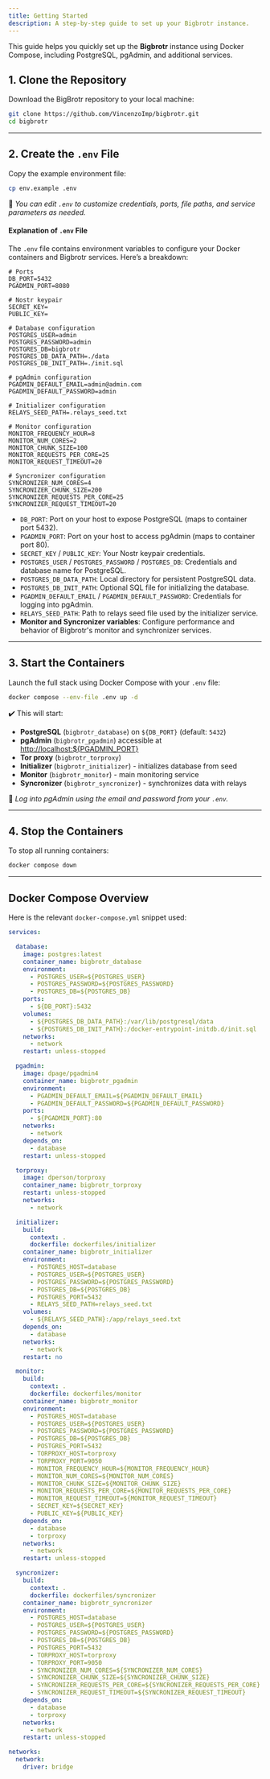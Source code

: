 ```yaml
---
title: Getting Started
description: A step-by-step guide to set up your Bigbrotr instance.
---
```


This guide helps you quickly set up the **Bigbrotr** instance using Docker Compose, including PostgreSQL, pgAdmin, and additional services.

## 1. Clone the Repository

Download the BigBrotr repository to your local machine:

```bash
git clone https://github.com/VincenzoImp/bigbrotr.git
cd bigbrotr
```

---

## 2. Create the `.env` File

Copy the example environment file:

```bash
cp env.example .env
```

🔧 *You can edit `.env` to customize credentials, ports, file paths, and service parameters as needed.*

#### Explanation of `.env` File

The `.env` file contains environment variables to configure your Docker containers and Bigbrotr services. Here’s a breakdown:

```env
# Ports
DB_PORT=5432
PGADMIN_PORT=8080

# Nostr keypair
SECRET_KEY=
PUBLIC_KEY=

# Database configuration
POSTGRES_USER=admin
POSTGRES_PASSWORD=admin
POSTGRES_DB=bigbrotr
POSTGRES_DB_DATA_PATH=./data
POSTGRES_DB_INIT_PATH=./init.sql

# pgAdmin configuration
PGADMIN_DEFAULT_EMAIL=admin@admin.com
PGADMIN_DEFAULT_PASSWORD=admin

# Initializer configuration
RELAYS_SEED_PATH=.relays_seed.txt

# Monitor configuration
MONITOR_FREQUENCY_HOUR=8
MONITOR_NUM_CORES=2
MONITOR_CHUNK_SIZE=100
MONITOR_REQUESTS_PER_CORE=25
MONITOR_REQUEST_TIMEOUT=20

# Syncronizer configuration
SYNCRONIZER_NUM_CORES=4
SYNCRONIZER_CHUNK_SIZE=200
SYNCRONIZER_REQUESTS_PER_CORE=25
SYNCRONIZER_REQUEST_TIMEOUT=20
```

- `DB_PORT`: Port on your host to expose PostgreSQL (maps to container port 5432).
- `PGADMIN_PORT`: Port on your host to access pgAdmin (maps to container port 80).
- `SECRET_KEY` / `PUBLIC_KEY`: Your Nostr keypair credentials.
- `POSTGRES_USER` / `POSTGRES_PASSWORD` / `POSTGRES_DB`: Credentials and database name for PostgreSQL.
- `POSTGRES_DB_DATA_PATH`: Local directory for persistent PostgreSQL data.
- `POSTGRES_DB_INIT_PATH`: Optional SQL file for initializing the database.
- `PGADMIN_DEFAULT_EMAIL` / `PGADMIN_DEFAULT_PASSWORD`: Credentials for logging into pgAdmin.
- `RELAYS_SEED_PATH`: Path to relays seed file used by the initializer service.
- **Monitor and Syncronizer variables**: Configure performance and behavior of Bigbrotr's monitor and synchronizer services.

---

## 3. Start the Containers

Launch the full stack using Docker Compose with your `.env` file:

```bash
docker compose --env-file .env up -d
```

✔️ This will start:

- **PostgreSQL** (`bigbrotr_database`) on `${DB_PORT}` (default: `5432`)
- **pgAdmin** (`bigbrotr_pgadmin`) accessible at [http://localhost:${PGADMIN_PORT}](http://localhost:8080)
- **Tor proxy** (`bigbrotr_torproxy`)
- **Initializer** (`bigbrotr_initializer`) - initializes database from seed
- **Monitor** (`bigbrotr_monitor`) - main monitoring service
- **Syncronizer** (`bigbrotr_syncronizer`) - synchronizes data with relays

👤 *Log into pgAdmin using the email and password from your `.env`.*

---

## 4. Stop the Containers

To stop all running containers:

```bash
docker compose down
```

---

## Docker Compose Overview

Here is the relevant `docker-compose.yml` snippet used:

```yaml
services:

  database:
    image: postgres:latest
    container_name: bigbrotr_database
    environment:
      - POSTGRES_USER=${POSTGRES_USER}
      - POSTGRES_PASSWORD=${POSTGRES_PASSWORD}
      - POSTGRES_DB=${POSTGRES_DB}
    ports:
      - ${DB_PORT}:5432
    volumes:
      - ${POSTGRES_DB_DATA_PATH}:/var/lib/postgresql/data
      - ${POSTGRES_DB_INIT_PATH}:/docker-entrypoint-initdb.d/init.sql
    networks:
      - network
    restart: unless-stopped

  pgadmin:
    image: dpage/pgadmin4
    container_name: bigbrotr_pgadmin
    environment:
      - PGADMIN_DEFAULT_EMAIL=${PGADMIN_DEFAULT_EMAIL}
      - PGADMIN_DEFAULT_PASSWORD=${PGADMIN_DEFAULT_PASSWORD}
    ports:
      - ${PGADMIN_PORT}:80
    networks:
      - network
    depends_on:
      - database
    restart: unless-stopped

  torproxy:
    image: dperson/torproxy
    container_name: bigbrotr_torproxy
    restart: unless-stopped
    networks:
      - network

  initializer:
    build:
      context: .
      dockerfile: dockerfiles/initializer
    container_name: bigbrotr_initializer
    environment:
      - POSTGRES_HOST=database
      - POSTGRES_USER=${POSTGRES_USER}
      - POSTGRES_PASSWORD=${POSTGRES_PASSWORD}
      - POSTGRES_DB=${POSTGRES_DB}
      - POSTGRES_PORT=5432
      - RELAYS_SEED_PATH=relays_seed.txt
    volumes:
      - ${RELAYS_SEED_PATH}:/app/relays_seed.txt
    depends_on:
      - database
    networks:
      - network
    restart: no

  monitor:
    build:
      context: .
      dockerfile: dockerfiles/monitor
    container_name: bigbrotr_monitor
    environment:
      - POSTGRES_HOST=database
      - POSTGRES_USER=${POSTGRES_USER}
      - POSTGRES_PASSWORD=${POSTGRES_PASSWORD}
      - POSTGRES_DB=${POSTGRES_DB}
      - POSTGRES_PORT=5432
      - TORPROXY_HOST=torproxy
      - TORPROXY_PORT=9050
      - MONITOR_FREQUENCY_HOUR=${MONITOR_FREQUENCY_HOUR}
      - MONITOR_NUM_CORES=${MONITOR_NUM_CORES}
      - MONITOR_CHUNK_SIZE=${MONITOR_CHUNK_SIZE}
      - MONITOR_REQUESTS_PER_CORE=${MONITOR_REQUESTS_PER_CORE}
      - MONITOR_REQUEST_TIMEOUT=${MONITOR_REQUEST_TIMEOUT}
      - SECRET_KEY=${SECRET_KEY}
      - PUBLIC_KEY=${PUBLIC_KEY}
    depends_on:
      - database
      - torproxy
    networks:
      - network
    restart: unless-stopped

  syncronizer:
    build:
      context: .
      dockerfile: dockerfiles/syncronizer
    container_name: bigbrotr_syncronizer
    environment:
      - POSTGRES_HOST=database
      - POSTGRES_USER=${POSTGRES_USER}
      - POSTGRES_PASSWORD=${POSTGRES_PASSWORD}
      - POSTGRES_DB=${POSTGRES_DB}
      - POSTGRES_PORT=5432
      - TORPROXY_HOST=torproxy
      - TORPROXY_PORT=9050
      - SYNCRONIZER_NUM_CORES=${SYNCRONIZER_NUM_CORES}
      - SYNCRONIZER_CHUNK_SIZE=${SYNCRONIZER_CHUNK_SIZE}
      - SYNCRONIZER_REQUESTS_PER_CORE=${SYNCRONIZER_REQUESTS_PER_CORE}
      - SYNCRONIZER_REQUEST_TIMEOUT=${SYNCRONIZER_REQUEST_TIMEOUT}
    depends_on:
      - database
      - torproxy
    networks:
      - network
    restart: unless-stopped

networks:
  network:
    driver: bridge
```